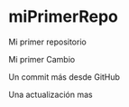 # miPrimerRepo
Mi primer repositorio 

Mi primer Cambio

Un commit más desde GitHub

Una actualización mas
